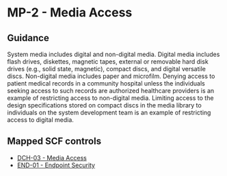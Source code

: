 # MP-2 - Media Access
## Guidance
System media includes digital and non-digital media. Digital media includes flash drives, diskettes, magnetic tapes, external or removable hard disk drives (e.g., solid state, magnetic), compact discs, and digital versatile discs. Non-digital media includes paper and microfilm. Denying access to patient medical records in a community hospital unless the individuals seeking access to such records are authorized healthcare providers is an example of restricting access to non-digital media. Limiting access to the design specifications stored on compact discs in the media library to individuals on the system development team is an example of restricting access to digital media.
## Mapped SCF controls
- [DCH-03 - Media Access](../scf/dch-03-mediaaccess.md)
- [END-01 - Endpoint Security](../scf/end-01-endpointsecurity.md)